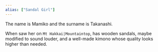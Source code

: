 ```yaml
---
alias: ["Sandal Girl"]
---
```

The name is Mamiko and the surname is Takanashi.

When saw her on `Mt Hakkai|Mountaintop`, has wooden sandals, maybe modified to sound louder, and a well-made kimono whose quality looks higher than needed.